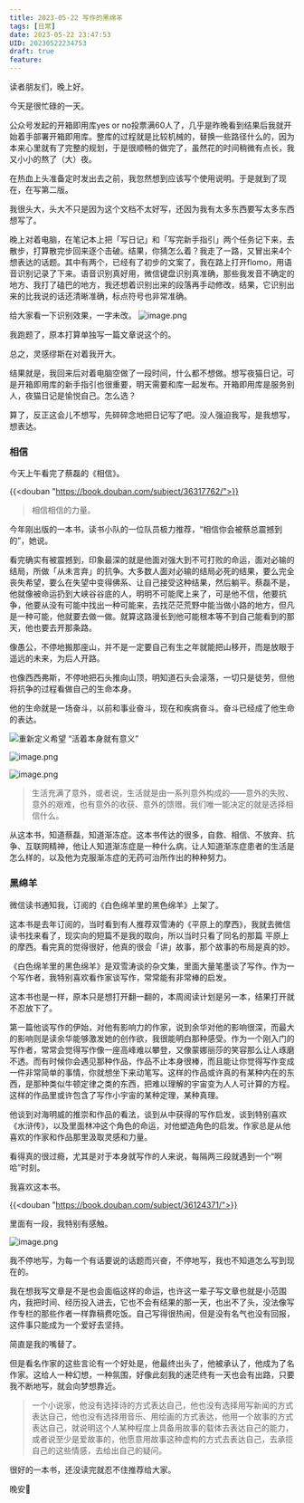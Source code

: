 ```yaml
---
title: 2023-05-22 写作的黑绵羊
tags: [日常]
date: 2023-05-22 23:47:53
UID: 20230522234753
draft: true
feature: 
---
```


读者朋友们，晚上好。

今天是很忙碌的一天。

公众号发起的开箱即用库yes or no投票满60人了，几乎是昨晚看到结果后我就开始着手部署开箱即用库。整库的过程就是比较机械的，替换一些路径什么的，因为本来心里就有了完整的规划，于是很顺畅的做完了，虽然花的时间稍微有点长，我又小小的熬了（大）夜。

在热血上头准备定时发出去之前，我忽然想到应该写个使用说明。于是就到了现在，在写第二版。

<!--more-->

我很头大，头大不只是因为这个文档不太好写，还因为我有太多东西要写太多东西想写了。

晚上对着电脑，在笔记本上把「写日记」和「写完新手指引」两个任务记下来，去散步，打算散完步回来逐个击破。结果，你猜怎么着？我走了一路，又冒出来4个想表达的话题。其中有两个，已经有了初步的文案了，我在路上打开flomo，用语音识别记录了下来。语音识别真好用，微信键盘识别真准确，那些我发音不确定的地方、我打了磕巴的地方，我还想着识别出来的段落再手动修改，结果，它识别出来的比我说的话还清晰准确，标点符号也非常准确。

给大家看一下识别效果，一字未改。
![image.png](https://s2.loli.net/2023/05/22/xw61lAIJC8znoPi.png)

我跑题了，原本打算单独写一篇文章说这个的。

总之，灵感缪斯在对着我开大。

结果就是，我回来后对着电脑空做了一段时间，什么都不想做。想写夜猫日记，可是开箱即用库的新手指引也很重要，明天需要和库一起发布。开箱即用库是服务别人，夜猫日记是愉悦自己。怎么选？

算了，反正这会儿不想写，先碎碎念地把日记写了吧。没人强迫我写，是我想写，想表达。

### 相信
今天上午看完了蔡磊的《相信》。

{{<douban "https://book.douban.com/subject/36317762/">}}

> 相信相信的力量。

今年刚出版的一本书，读书小队的一位队员极力推荐，“相信你会被蔡总震撼到的”，她说。

看完确实有被震撼到，印象最深的就是他面对强大到不可打败的命运，面对必输的结局，所做「从未言弃」的抗争。大多数人面对必输的结局必死的结果，要么完全丧失希望，要么在失望中变得佛系、让自己接受这种结果，然后躺平。蔡磊不是，他就像被命运扔到大峡谷谷底的人，明明不可能爬上来了，可是他不信，他要抗争，他要从没有可能中找出一种可能来，去找茫茫荒野中能当做小路的地方，但凡是一种可能，他就要去做一做。就算这路漫长到他可能根本等不到自己能看到的那天，他也要去开那条路。

像愚公，不停地搬那座山，并不是一定要自己有生之年就能把山移开，而是放眼于遥远的未来，为后人开路。

也像西西弗斯，不停地把石头推向山顶，明知道石头会滚落，一切只是徒劳，但他将抗争的过程看做自己的生命本身。

他的生命就是一场奋斗，以前和事业奋斗，现在和疾病奋斗。奋斗已经成了他生命的表达。


![重新定义希望 “活着本身就有意义”](https://s2.loli.net/2023/05/23/OzME1ylZbGeHSBs.png)

![image.png](https://s2.loli.net/2023/05/23/gWfLo1FJcXailAp.png)

![image.png](https://s2.loli.net/2023/05/23/SR59m3aL1EiBejk.png)

> 生活充满了意外，或者说，生活就是由一系列意外构成的——意外的失败、意外的艰难，也有意外的收获、意外的馈赠。我们唯一能决定的就是选择相信什么。

从这本书，知道蔡磊，知道渐冻症。这本书传达的很多，自救、相信、不放弃、抗争、互联网精神，他让人知道渐冻症是一种什么病，让人知道渐冻症患者的生活是怎么样的，以及他为克服渐冻症的无药可治所作出的种种努力。

### 黑绵羊
微信读书通知我，订阅的《白色绵羊里的黑色绵羊》上架了。

这本书是去年订阅的，当时看到有人推荐双雪涛的《平原上的摩西》，我就去微信读书找来看了，现实向的短篇不是我的取向，所以当时只看了同名的那篇 平原上的摩西。看完真的觉得很好，他真的很会「讲」故事，那个故事的布局是真的妙。

《白色绵羊里的黑色绵羊》是双雪涛谈的杂文集，里面大量笔墨谈了写作。作为一个写作者，我特别喜欢看作家谈写作，常常能有非常棒的启发。

这本书也是一样，原本只是想打开翻一翻的，本周阅读计划是另一本，结果打开就不忍放下了。

第一篇他谈写作的伊始，对他有影响力的作家，说到余华对他的影响很深，而最大的影响则是读余华能够激发她的创作欲，我很能明白那种感受。作为一个刚入门的写作者，常常会觉得写作像一座高峰难以攀登，又像蒙娜丽莎的笑容那么让人琢磨不透。而有时候你会遇见那种作品，作品不止本身很棒，而且能让你觉得写作变成一件非常简单的事情，你就想坐下来动笔写。这样的作品或许真的有某种内在的东西，是那种类似牛顿定律之类的东西，把难以理解的宇宙变为人人可计算的方程。这样的作品里或许包含了写作小宇宙的某种定理，某种真理。

他谈到对海明威的推崇和作品的看法，谈到从中获得的写作启发，谈到特别喜欢《水浒传》，以及里面林冲这个角色的命运，对他塑造角色的启发。作家总是从他喜欢的作家和作品那里汲取灵感和力量。

看得真的很过瘾，尤其是对于本身就写作的人来说，每隔两三段就遇到一个“啊哈”时刻。

我喜欢这本书。

{{<douban "https://book.douban.com/subject/36124371/">}}

里面有一段，我特别有感触。

![image.png](https://s2.loli.net/2023/05/23/nWlmhSHN3vbji6Q.png)

我不停地写，为每一个有话要说的话题而兴奋，不停地写，我也不知道怎么写到现在的。

我在想我写文章是不是也会面临这样的命运，也许这一辈子写文章也就是小范围内，我把时间、经历投入进去，它也不会有结果的那一天，也出不了头，没法像写作专栏的那些作者一样靠稿费吃饭。自己写得很热闹，但是没有名气也没有回报，这件事只能成为一个爱好去坚持。

简直是我的嘴替了。

但是看名作家的这些言论有一个好处是，他最终出头了，他被承认了，他成为了名作家。这给人一种幻想，一种氛围，好像此刻我的迷茫终有一天也会有出路，只要我不断地写，就会向梦想靠近。


> 一个小说家，他没有选择诗的方式表达自己，他也没有选择用写新闻的方式表达自己，他也没有选择用音乐、用绘画的方式表达，他用一个故事的方式表达自己，就说明这个人某种程度上具备用故事的载体去表达自己的能力，或者说至少是爱故事的，他愿意用故事这种虚构的方式去表达自己，去承揽自己的这些情感，去给出自己的疑问。


很好的一本书，还没读完就忍不住推荐给大家。

晚安🌛